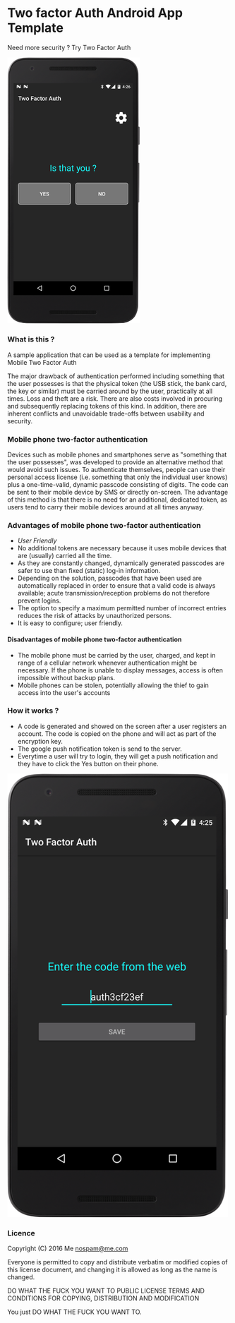 # Two factor Auth Android App Template

Need more security ? Try Two Factor Auth

<img src="https://raw.githubusercontent.com/AndreiD/Spring-Two-Factor-Auth-Android-App/master/device-2016-12-05-162620.png" width="300px" alt="two factor auth android sample">

### What is this ?
A sample application that can be used as a template for implementing Mobile Two Factor Auth 

The major drawback of authentication performed including something that the user possesses is that the physical token (the USB stick, the bank card, the key or similar) must be carried around by the user, practically at all times. Loss and theft are a risk. There are also costs involved in procuring and subsequently replacing tokens of this kind. In addition, there are inherent conflicts and unavoidable trade-offs between usability and security.

### Mobile phone two-factor authentication

Devices such as mobile phones and smartphones serve as "something that the user possesses", was developed to provide an alternative method that would avoid such issues. To authenticate themselves, people can use their personal access license (i.e. something that only the individual user knows) plus a one-time-valid, dynamic passcode consisting of digits. The code can be sent to their mobile device by SMS or directly on-screen. The advantage of this method is that there is no need for an additional, dedicated token, as users tend to carry their mobile devices around at all times anyway.

### Advantages of mobile phone two-factor authentication

* *User Friendly*
* No additional tokens are necessary because it uses mobile devices that are (usually) carried all the time.
* As they are constantly changed, dynamically generated passcodes are safer to use than fixed (static) log-in information.
* Depending on the solution, passcodes that have been used are automatically replaced in order to ensure that a valid code is always available; acute transmission/reception problems do not therefore prevent logins.
* The option to specify a maximum permitted number of incorrect entries reduces the risk of attacks by unauthorized persons.
* It is easy to configure; user friendly.

#### Disadvantages of mobile phone two-factor authentication

* The mobile phone must be carried by the user, charged, and kept in range of a cellular network whenever authentication might be necessary. If the phone is unable to display messages, access is often impossible without backup plans.
* Mobile phones can be stolen, potentially allowing the thief to gain access into the user's accounts

### How it works ?

* A code is generated and showed on the screen after a user registers an account. The code is copied on the phone and will act as part of the encryption key.
* The google push notification token is send to the server.
* Everytime a user will try to login, they will get a push notification and they have to click the Yes button on their phone.

<img src="https://raw.githubusercontent.com/AndreiD/Spring-Two-Factor-Auth-Android-App/master/device-2016-12-05-162541.png" width="500px" alt="two factor auth android">


### Licence

Copyright (C) 2016 Me nospam@me.com

Everyone is permitted to copy and distribute verbatim or modified copies of this license document, and changing it is allowed as long as the name is changed.

DO WHAT THE FUCK YOU WANT TO PUBLIC LICENSE
TERMS AND CONDITIONS FOR COPYING, DISTRIBUTION AND MODIFICATION

You just DO WHAT THE FUCK YOU WANT TO.
